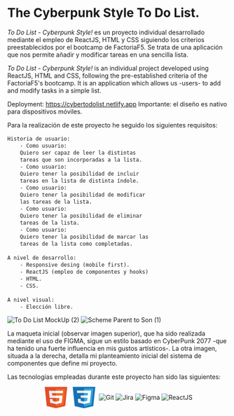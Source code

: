 # The Cyberpunk Style To Do List.

*To Do List - Cyberpunk Style!* es un proyecto individual desarrollado mediante el empleo de ReactJS, HTML y CSS siguiendo los criterios preestablecidos por el bootcamp de FactoriaF5. Se trata de una aplicación que nos permite añadir y modificar tareas en una sencilla lista. 

*To Do List - Cyberpunk Style!* is an individual project developed using ReactJS, HTML and CSS, following the pre-established criteria of the FactoriaF5's bootcamp. It is an application which allows us -users- to add and modify tasks in a simple list. 

Deployment: https://cybertodolist.netlify.app
Importante: el diseño es nativo para dispositivos móviles. 

Para la realización de este proyecto he seguido los siguientes requisitos:

	Historia de usuario:
		- Como usuario:
		Quiero ser capaz de leer la distintas 
   		tareas que son incorporadas a la lista.
		- Como usuario:
		Quiero tener la posibilidad de incluir 
   		tareas en la lista de distinta índole.	 
		- Como usuario:
		Quiero tener la posibilidad de modificar 
   		las tareas de la lista.
		- Como usuario:
		Quiero tener la posibilidad de eliminar
   		tareas de la lista.
		- Como usuario:
		Quiero tener la posibilidad de marcar las
   		tareas de la lista como completadas.
	
	A nivel de desarrollo:
   		- Responsive desing (mobile first).
   		- ReactJS (empleo de componentes y hooks)
		- HTML.
		- CSS.
    
	A nivel visual:
		- Elección libre.

![To Do List MockUp (2)](https://user-images.githubusercontent.com/119669918/217762263-23cfe27e-f4f4-43ad-8aec-25e5739fe688.jpg)
![Scheme Parent to Son (1)](https://user-images.githubusercontent.com/119669918/217511486-8be5160a-c4c8-4a1c-83bc-d67b146a238f.jpg)

La maqueta inicial (observar imagen superior), que ha sido realizada mediante el uso de FIGMA, sigue un estilo basado en CyberPunk 2077 -que ha tenido una fuerte influencia en mis gustos artísticos-. La otra imagen, situada a la derecha, detalla mi planteamiento inicial del sistema de componentes que define mi proyecto.




Las tecnologías empleadas durante este proyecto han sido las siguientes:

<div align="center">
  <img align="center" alt="HTML" title="HTML 5" height="50" width="60" src="https://raw.githubusercontent.com/devicons/devicon/master/icons/html5/html5-original.svg">
  <img align="center" alt="CSS" title="CSS 3" height="50" width="60" src="https://raw.githubusercontent.com/devicons/devicon/master/icons/css3/css3-original.svg">
  <img align="center" alt="Git" title="Git" height="50" width="80" src="https://blog.facialix.com/wp-content/uploads/2021/04/git-github-cero-facialix.jpg">
  <img align="center" alt="Jira" title="Jira" height="50" width="100" src="https://logos-marcas.com/wp-content/uploads/2021/03/Jira-Simbolo.png">
  <img align="center" alt="Figma" title="figma" height="50" width="80" src="https://www.protocol.com/media-library/figma-logo.png?id=29208385&width=1200&height=600&coordinates=0%2C60%2C0%2C60">
  <img align="center" alt="ReactJS" title="react" height="50" width="80" src="https://reactjs.org/logo-og.png">
</div>
